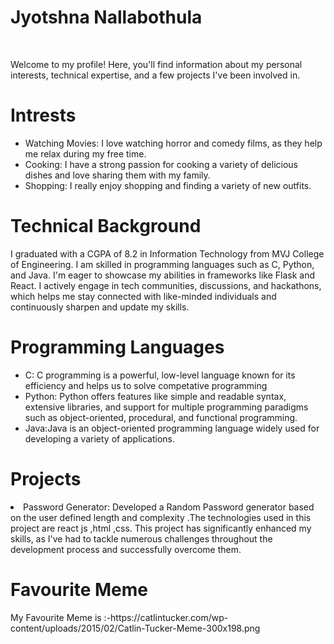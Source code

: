 <html><h1>Jyotshna Nallabothula</h1>
<br>
<P>Welcome to my profile! Here, you'll find information about my personal interests, technical expertise, and a few projects I've been involved in.</P>


<h1>Intrests</h1>

<ul>
  <li>Watching Movies: I love watching horror and comedy films, as they help me relax during my free time. </li>
  <li>Cooking: I have a strong passion for cooking a variety of delicious dishes and love sharing them with my family. </li>
  <li> Shopping: I really enjoy shopping and finding a variety of new outfits. </li>
</ul>

<h1>Technical Background</h1>

<p>I graduated with a CGPA of 8.2 in Information Technology from MVJ College of Engineering.  I am skilled in programming languages such as C, Python, and Java. I'm eager to showcase my abilities in frameworks like Flask and React. I actively engage in tech communities, discussions, and hackathons, which helps me stay connected with like-minded individuals and continuously sharpen and update my skills.</p>

<h1>Programming Languages</h1>
<ul>
  <li>C: C programming is a powerful, low-level language known for its efficiency and helps us to solve competative programming</li>
  <li>Python: Python offers features like simple and readable syntax, extensive libraries, and support for multiple programming paradigms such as object-oriented, procedural, and functional programming.</li>
  <li>Java:Java is an object-oriented programming language widely used for developing a variety of applications.</li>
</ul>

<h1>Projects</h1>
<u1>
  <li>Password Generator: Developed a Random Password generator based on the user defined length and complexity .The technologies used in this project are react js ,html ,css.
  This project has significantly enhanced my skills, as I've had to tackle numerous challenges throughout the development process and successfully overcome them.
 </li>
</u1>

<h1>Favourite Meme</h1>
 My Favourite Meme is :-https://catlintucker.com/wp-content/uploads/2015/02/Catlin-Tucker-Meme-300x198.png

 </html>
